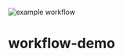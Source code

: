 ![example workflow](https://github.com/ralfstuckert/workflow-demo/actions/workflows/gradle.yml/badge.svg)

# workflow-demo

